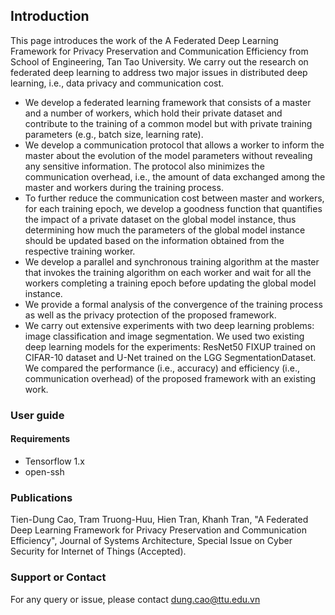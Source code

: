 ## Introduction

This page introduces the work of the A Federated Deep Learning Framework for Privacy Preservation and Communication Efficiency from School of Engineering, Tan Tao University. We carry out the research on federated deep learning to address two major issues in distributed deep learning, i.e., data privacy and communication cost.

* We develop a federated learning framework that consists of a master and a number of workers, which hold their private dataset and contribute to the training of a common model but with private training parameters (e.g., batch size, learning rate). 
* We develop a communication protocol that allows a worker to inform the master about the evolution of the model parameters without revealing any sensitive information. The protocol also minimizes the communication overhead, i.e., the amount of data exchanged among the master and workers during the training process.
* To further reduce the communication cost between master and workers, for each training epoch, we develop a goodness function that quantifies the impact of a private dataset on the global model instance, thus determining how much the parameters of the global model instance should be updated based on the information obtained from the respective training worker.
* We develop a parallel and synchronous training algorithm at the master that invokes the training algorithm on each worker and wait for all the workers completing a training epoch before updating the global model instance.
* We provide a formal analysis of the convergence of the training process as well as the privacy protection of the proposed framework.
* We carry out extensive experiments with two deep learning problems: image classification and image segmentation. We used two existing deep learning models for the experiments: ResNet50 FIXUP trained on CIFAR-10 dataset and U-Net trained on the LGG SegmentationDataset. We compared the performance (i.e., accuracy) and efficiency (i.e., communication overhead) of the proposed framework with an existing work.

### User guide
####  Requirements
* Tensorflow 1.x
* open-ssh 


### Publications

Tien-Dung Cao, Tram Truong-Huu, Hien Tran, Khanh Tran, "A Federated Deep Learning Framework for Privacy Preservation and Communication Efficiency", Journal of Systems Architecture, Special Issue on Cyber Security for Internet of Things (Accepted).

### Support or Contact

For any query or issue, please contact dung.cao@ttu.edu.vn
